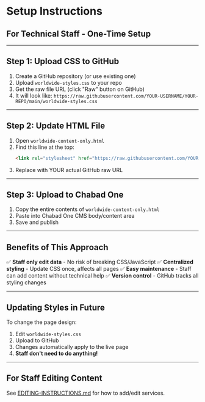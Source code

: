 # Setup Instructions

## For Technical Staff - One-Time Setup

---

## Step 1: Upload CSS to GitHub

1. Create a GitHub repository (or use existing one)
2. Upload `worldwide-styles.css` to your repo
3. Get the raw file URL (click "Raw" button on GitHub)
4. It will look like: `https://raw.githubusercontent.com/YOUR-USERNAME/YOUR-REPO/main/worldwide-styles.css`

---

## Step 2: Update HTML File

1. Open `worldwide-content-only.html`
2. Find this line at the top:
   ```html
   <link rel="stylesheet" href="https://raw.githubusercontent.com/YOUR-USERNAME/YOUR-REPO/main/pages/jewish-identity-worldwide/LIVE/worldwide-styles.css">
   ```
3. Replace with YOUR actual GitHub raw URL

---

## Step 3: Upload to Chabad One

1. Copy the entire contents of `worldwide-content-only.html`
2. Paste into Chabad One CMS body/content area
3. Save and publish

---

## Benefits of This Approach

✅ **Staff only edit data** - No risk of breaking CSS/JavaScript
✅ **Centralized styling** - Update CSS once, affects all pages
✅ **Easy maintenance** - Staff can add content without technical help
✅ **Version control** - GitHub tracks all styling changes

---

## Updating Styles in Future

To change the page design:
1. Edit `worldwide-styles.css`
2. Upload to GitHub
3. Changes automatically apply to the live page
4. **Staff don't need to do anything!**

---

## For Staff Editing Content

See [EDITING-INSTRUCTIONS.md](EDITING-INSTRUCTIONS.md) for how to add/edit services.
